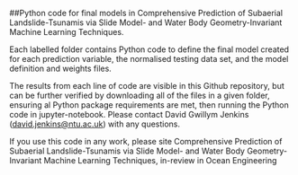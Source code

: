 ##Python code for final models in Comprehensive Prediction of Subaerial Landslide-Tsunamis via Slide Model- and Water Body Geometry-Invariant Machine Learning Techniques.

Each labelled folder contains Python code to define the final model created for each prediction variable, the normalised testing data set, and the model definition and weights files.

The results from each line of code are visible in this Github repository, but can be further verified by downloading all of the files in a given folder, ensuring al Python package requirements are met, then running the Python code in jupyter-notebook. Please contact David Gwillym Jenkins (david.jenkins@ntu.ac.uk) with any questions.

If you use this code in any work, please site Comprehensive Prediction of Subaerial Landslide-Tsunamis via Slide Model- and Water Body Geometry-Invariant Machine Learning Techniques, in-review in Ocean Engineering


